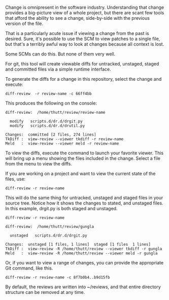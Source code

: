 Change is omnipresent in the software industry.  Understanding that
change provides a big-picture view of a whole project, but there are
scant few tools that afford the ability to see a change, side-by-side
with the previous version of the file.

That is a particularly acute issue if viewing a change from the past
is desired.  Sure, it's possible to use the SCM to view patches to a
single file, but that's a terribly awful way to look at changes
because all context is lost.

Some SCMs can do this.  But none of them very well.

For git, this tool will create viewable diffs for untracked, unstaged,
staged and committed files via a simple runtime interface.

To generate the diffs for a change in this repository, select the
change and execute:

    diff-review  -r review-name -c 66ff4bb

This produces the following on the console:

    diff-review:  /home/thutt/review/review-name

      modify   scripts.d/dr.d/drgit.py
      modify   scripts.d/dr.d/drutil.py

    Changes:  committed [2 files, 274 lines]
    TkDiff :  view-review --viewer tkdiff -r review-name
    Meld   :  view-review --viewer meld -r review-name

To view the diffs, execute the command to launch your favorite viewer.
This will bring up a menu showing the files included in the change.
Select a file from the menu to view the diffs.

If you are working on a project and want to view the current state of
the files, use:

    diff-review -r review-name

This will do the same thing for untracked, unstaged and staged files
in your source tree.  Notice how it shows the changes to stated, and
unstaged files.  In this example, drgit.py is both staged and
unstaged.

    diff-review -r review-name

    diff-review:  /home/thutt/review/gungla

      unstaged   scripts.d/dr.d/drgit.py

    Changes:  unstaged [1 files, 1 lines]  staged [1 files  1 lines]
    TkDiff :  view-review -R /home/thutt/review --viewer tkdiff -r gungla
    Meld   :  view-review -R /home/thutt/review --viewer meld -r gungla

Or, if you want to view a range of changes, you can provide the
appropriate Git command, like this.

    diff-review -r review-name -c 8f7b0b4..b9d15fb

By default, the reviews are written into ~/reviews, and that entire
directory structure can be removed at any time.
